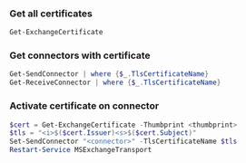 ### Get all certificates

```powershell
Get-ExchangeCertificate
```

### Get connectors with certificate

```powershell
Get-SendConnector | where {$_.TlsCertificateName}
Get-ReceiveConnector | where {$_.TlsCertificateName}
```

### Activate certificate on connector

```powershell
$cert = Get-ExchangeCertificate -Thumbprint <thumbprint>
$tls = "<i>$($cert.Issuer)<s>$($cert.Subject)"
Set-SendConnector "<connector>" -TlsCertificateName $tls
Restart-Service MSExchangeTransport
```
